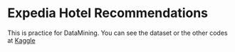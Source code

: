 # Expedia Hotel Recommendations
This is practice for DataMining. You can see the dataset or the other codes at [Kaggle](https://www.kaggle.com/c/expedia-hotel-recommendations/)
